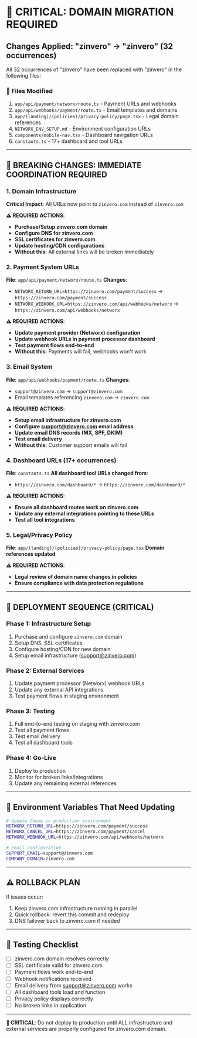 # 🚨 CRITICAL: DOMAIN MIGRATION REQUIRED

## Changes Applied: "zinvero" → "zinvero" (32 occurrences)

All 32 occurrences of "zinvero" have been replaced with "zinvero" in the following files:

### 📁 Files Modified
1. `app/api/payment/networx/route.ts` - Payment URLs and webhooks
2. `app/api/webhooks/payment/route.ts` - Email templates and domains  
3. `app/(landing)/(policies)/privacy-policy/page.tsx` - Legal domain references
4. `NETWORX_ENV_SETUP.md` - Environment configuration URLs
5. `components/mobile-nav.tsx` - Dashboard navigation URLs
6. `constants.ts` - 17+ dashboard and tool URLs

---

## 🚨 BREAKING CHANGES: IMMEDIATE COORDINATION REQUIRED

### 1. **Domain Infrastructure** 
**Critical Impact**: All URLs now point to `zinvero.com` instead of `zinvero.com`

**⚠️ REQUIRED ACTIONS**:
- **Purchase/Setup zinvero.com domain**
- **Configure DNS for zinvero.com** 
- **SSL certificates for zinvero.com**
- **Update hosting/CDN configurations**
- **Without this**: All external links will be broken immediately

### 2. **Payment System URLs**
**File**: `app/api/payment/networx/route.ts`
**Changes**:
- `NETWORX_RETURN_URL=https://zinvero.com/payment/success` → `https://zinvero.com/payment/success`
- `NETWORX_WEBHOOK_URL=https://zinvero.com/api/webhooks/networx` → `https://zinvero.com/api/webhooks/networx`

**⚠️ REQUIRED ACTIONS**:
- **Update payment provider (Networx) configuration**
- **Update webhook URLs in payment processor dashboard**
- **Test payment flows end-to-end**
- **Without this**: Payments will fail, webhooks won't work

### 3. **Email System**
**File**: `app/api/webhooks/payment/route.ts`
**Changes**:
- `support@zinvero.com` → `support@zinvero.com`
- Email templates referencing `zinvero.com` → `zinvero.com`

**⚠️ REQUIRED ACTIONS**:
- **Setup email infrastructure for zinvero.com**
- **Configure support@zinvero.com email address**
- **Update email DNS records (MX, SPF, DKIM)**
- **Test email delivery**
- **Without this**: Customer support emails will fail

### 4. **Dashboard URLs (17+ occurrences)**
**File**: `constants.ts`
**All dashboard tool URLs changed from**:
- `https://zinvero.com/dashboard/*` → `https://zinvero.com/dashboard/*`

**⚠️ REQUIRED ACTIONS**:
- **Ensure all dashboard routes work on zinvero.com**
- **Update any external integrations pointing to these URLs**
- **Test all tool integrations**

### 5. **Legal/Privacy Policy**
**File**: `app/(landing)/(policies)/privacy-policy/page.tsx`
**Domain references updated**

**⚠️ REQUIRED ACTIONS**:
- **Legal review of domain name changes in policies**
- **Ensure compliance with data protection regulations**

---

## 🚦 DEPLOYMENT SEQUENCE (CRITICAL)

### Phase 1: Infrastructure Setup
1. Purchase and configure `zinvero.com` domain
2. Setup DNS, SSL certificates
3. Configure hosting/CDN for new domain
4. Setup email infrastructure (support@zinvero.com)

### Phase 2: External Services  
1. Update payment processor (Networx) webhook URLs
2. Update any external API integrations
3. Test payment flows in staging environment

### Phase 3: Testing
1. Full end-to-end testing on staging with zinvero.com
2. Test all payment flows
3. Test email delivery
4. Test all dashboard tools

### Phase 4: Go-Live
1. Deploy to production
2. Monitor for broken links/integrations
3. Update any remaining external references

---

## 🔧 Environment Variables That Need Updating

```bash
# Update these in production environment
NETWORX_RETURN_URL=https://zinvero.com/payment/success
NETWORX_CANCEL_URL=https://zinvero.com/payment/cancel  
NETWORX_WEBHOOK_URL=https://zinvero.com/api/webhooks/networx

# Email configuration
SUPPORT_EMAIL=support@zinvero.com
COMPANY_DOMAIN=zinvero.com
```

---

## ⚠️ ROLLBACK PLAN

If issues occur:
1. Keep zinvero.com infrastructure running in parallel
2. Quick rollback: revert this commit and redeploy
3. DNS failover back to zinvero.com if needed

---

## 🎯 Testing Checklist

- [ ] zinvero.com domain resolves correctly
- [ ] SSL certificate valid for zinvero.com
- [ ] Payment flows work end-to-end
- [ ] Webhook notifications received
- [ ] Email delivery from support@zinvero.com works
- [ ] All dashboard tools load and function
- [ ] Privacy policy displays correctly
- [ ] No broken links in application

---

**🚨 CRITICAL**: Do not deploy to production until ALL infrastructure and external services are properly configured for zinvero.com domain.
